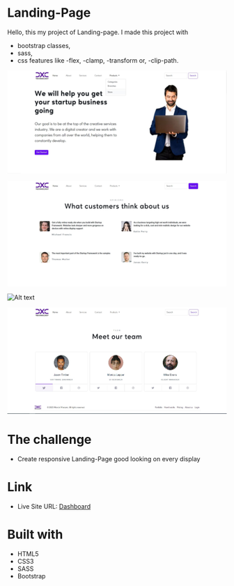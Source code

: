 # Landing-Page

Hello, this my project of Landing-page. I made this project with

- bootstrap classes,
- sass,
- css features like
  -flex,
  -clamp,
  -transform or,
  -clip-path.

![Alt text](readme-img/desktop-home.jpg)

![Alt text](readme-img/desktop-opinions.jpg)

![Alt text](readme-img/desktop-navbar.jpg)

![Alt text](readme-img/desktop-team.jpg)

# The challenge

- Create responsive Landing-Page good looking on every display

# Link

- Live Site URL: <a class="d-inline-block mx-2" href="https://marcinmierzwa.github.io/Virtual-Drummer/">Dashboard
  </a>

# Built with

- HTML5
- CSS3
- SASS
- Bootstrap
